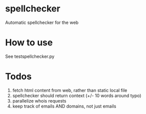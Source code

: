 # spellchecker
Automatic spellchecker for the web

# How to use
See testspellchecker.py

# Todos
1. fetch html content from web, rather than static local file
2. spellchecker should return context (+/- 10 words around typo)
3. parallelize whois requests
4. keep track of emails AND domains, not just emails